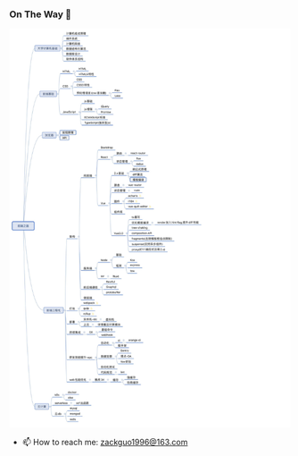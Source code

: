 ### On The Way 🌱

![前端之路](assets/imgs/me.jpg) 

<!-- - 🔭 I’m currently working on ...
- 🌱 I’m currently learning ...
- 👯 I’m looking to collaborate on ...
- 🤔 I’m looking for help with ...
- 💬 Ask me about ... -->
- 📫 How to reach me: zackguo1996@163.com
<!-- - 😄 Pronouns: ...
- ⚡ Fun fact: ... -->

